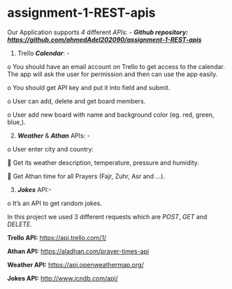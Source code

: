 # assignment-1-REST-apis
Our Application supports *4* different *APIs*: -
     ***Github repository: https://github.com/ahmedAdel202090/assignment-1-REST-apis***
1.	Trello ***Calendar***: -

o	You should have an email account on Trello to get access to the calendar. The app will ask the user for permission and then can use the app easily.

o	You should get API key and put it into field and submit.

o	 User can add, delete and get board members.

o	User add new board with name and background color (eg. red, green, blue,).

2.	***Weather*** & ***Athan*** APIs: -

o	User enter city and country:

	 Get its weather description, temperature, pressure and humidity.

	Get Athan time for all Prayers (Fajr, Zuhr, Asr and …).

3.	***Jokes*** API:-

o	It’s an API to get random jokes.

In this project we used 3 different requests which are *POST*, *GET* and *DELETE*.

**Trello API:** https://api.trello.com/1/

**Athan API:** https://aladhan.com/prayer-times-api

**Weather API:** https://api.openweathermap.org/

**Jokes API:** http://www.icndb.com/api/

